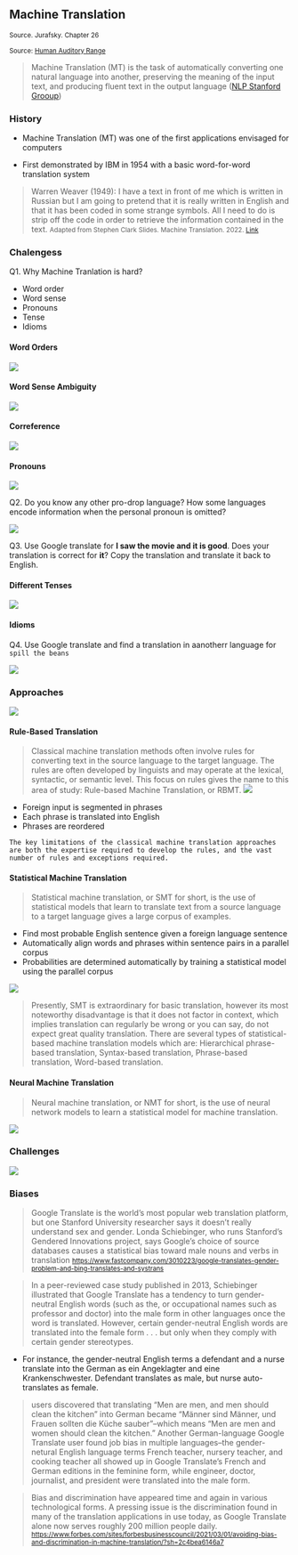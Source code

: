 ## Machine Translation

<small>Source. Jurafsky. Chapter 26</small>

<small>Source: [Human Auditory Range](http://www.cochlea.org/en/hear/human-auditory-range)</small>


> Machine Translation (MT) is the task of automatically converting one natural language into another, preserving the meaning of the input text, and producing fluent text in the output language ([NLP Stanford Grooup](https://nlp.stanford.edu/projects/mt.shtmls))

### History

- Machine Translation (MT) was one of the first applications envisaged for computers

- First demonstrated by IBM in 1954 with a basic word-for-word translation system

> Warren Weaver (1949): I have a text in front of me which is written in Russian but I am going to pretend that it is really written in English and that it has been coded
in some strange symbols. All I need to do is strip off the code in order
to retrieve the information contained in the text.
<small>Adapted from Stephen Clark Slides. Machine Translation. 2022. [Link](https://www.cl.cam.ac.uk/teaching/0809/NLP/slides-steve.pdf) </small>

### Chalengess

Q1. Why Machine Tranlation is hard?

- Word order
- Word sense
- Pronouns
- Tense
- Idioms

#### Word Orders

![](_static/tr1.png)


#### Word Sense Ambiguity
![](_static/tr2.png)

#### Correference
![](_static/tr9.png)

#### Pronouns
![](_static/tr3.png)

Q2. Do you know any other pro-drop language? How some languages encode information when the personal pronoun is omitted?


![](_static/tr7.png)

Q3. Use Google translate for **I saw the movie and it is good**. Does your translation is correct for **it**? Copy the translation  and translate it back to English.

#### Different Tenses
![](_static/tr4.png)

#### Idioms

Q4. Use Google translate and find a translation in aanotherr language for ```spill the beans```

![](_static/tr5.png)

### Approaches
![](_static/tr6.png)

#### Rule-Based Translation

> Classical machine translation methods often involve rules for converting text in the source language to the target language. The rules are often developed by linguists and may operate at the lexical, syntactic, or semantic level. This focus on rules gives the name to this area of study: Rule-based Machine Translation, or RBMT.
![](_static/tr11.png)

- Foreign input is segmented in phrases
- Each phrase is translated into English
- Phrases are reordered

```{note}
The key limitations of the classical machine translation approaches are both the expertise required to develop the rules, and the vast number of rules and exceptions required.
```



#### Statistical Machine Translation
> Statistical machine translation, or SMT for short, is the use of statistical models that learn to translate text from a source language to a target language gives a large corpus of examples.

- Find most probable English sentence given a foreign language sentence
- Automatically align words and phrases within sentence pairs in a parallel corpus
- Probabilities are determined automatically by training a statistical model using the parallel corpus

![](_static/tr10.png)


 

> Presently, SMT is extraordinary for basic translation, however its most noteworthy disadvantage is that it does not factor in context, which implies translation can regularly be wrong or you can say, do not expect great quality translation. There are several types of statistical-based machine translation models which are: Hierarchical phrase-based translation, Syntax-based translation, Phrase-based translation, Word-based translation.



#### Neural Machine Translation
> Neural machine translation, or NMT for short, is the use of neural network models to learn a statistical model for machine translation.


![](_static/tr12.png)

### Challenges

![](_static/tr13.png)

### Biases

> Google Translate is the world’s most popular web translation platform, but one Stanford University researcher says it doesn’t really understand sex and gender. Londa Schiebinger, who runs Stanford’s Gendered Innovations project, says Google’s choice of source databases causes a statistical bias toward male nouns and verbs in translation
<small>https://www.fastcompany.com/3010223/google-translates-gender-problem-and-bing-translates-and-systrans</small>

> In a peer-reviewed case study published in 2013, Schiebinger illustrated that Google Translate has a tendency to turn gender-neutral English words (such as the, or occupational names such as professor and doctor) into the male form in other languages once the word is translated. However, certain gender-neutral English words are translated into the female form . . . but only when they comply with certain gender stereotypes.

- For instance, the gender-neutral English terms a defendant and a nurse translate into the German as ein Angeklagter and eine Krankenschwester. Defendant translates as male, but nurse auto-translates as female.

> users discovered that translating “Men are men, and men should clean the kitchen” into German became “Männer sind Männer, und Frauen sollten die Küche sauber”–which means “Men are men and women should clean the kitchen.” Another German-language Google Translate user found job bias in multiple languages–the gender-netural English language terms French teacher, nursery teacher, and cooking teacher all showed up in Google Translate’s French and German editions in the feminine form, while engineer, doctor, journalist, and president were translated into the male form.

> Bias and discrimination have appeared time and again in various technological forms. A pressing issue is the discrimination found in many of the translation applications in use today, as Google Translate alone now serves roughly 200 million people daily.
<small>https://www.forbes.com/sites/forbesbusinesscouncil/2021/03/01/avoiding-bias-and-discrimination-in-machine-translation/?sh=2c4bea6146a7</small>